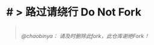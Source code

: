 <h1># > 路过请绕行 Do Not Fork</h1>
<blockquote><em><br/>@chaobinya： 请及时删除此fork，此仓库谢绝Fork！<br/></em></blockquote>
 <br>
